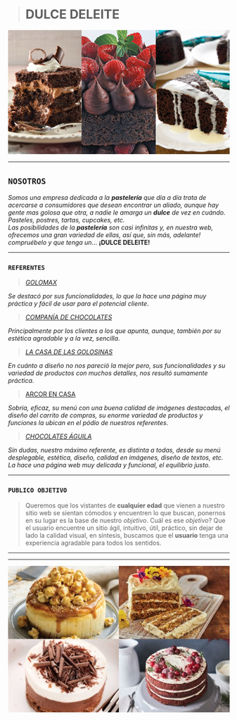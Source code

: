  >#  **DULCE DELEITE**  
  ![Dulce Deleite](/images/pastel-chocolate-portada.png "¡Dulce Deleite!")
 ___ 
## **`NOSOTROS`**   
*Somos una empresa dedicada a la **pastelería** que día a día trata de acercarse a consumidores que desean encontrar un aliado, aunque hay gente mas golosa que otra, a nadie le amarga un **dulce** de vez en cuándo.
Pasteles, postres, tartas, cupcakes, etc.   
Las posibilidades de la **pastelería** son casi infinitas y, en nuestra web, ofrecemos una gran variedad de ellas, así que, sin más, adelante! compruébelo y que tenga un*... **¡DULCE DELEITE!**
___
### `REFERENTES`
>[*GOLOMAX*](https://www.golomax.com.ar/?gclid=Cj0KCQjw5auGBhDEARIsAFyNm9F6cYkFAEnIFkcIu5BKbL26TcOCxBD3YfvWMtA7yzI30MduS6WRbhIaAqPFEALw_wcB "Enlace")   

*Se destacó por sus funcionalidades, lo que la hace una página muy práctica y fácil de usar para el potencial cliente*. 

>[*COMPANÍA DE CHOCOLATES*](https://www.companiadechocolates.com/ "Enlace")   

*Principalmente por los clientes a los que apunta, aunque, también por su estética agradable y a la vez, sencilla*.   
>[*LA CASA DE LAS GOLOSINAS*](https://www.lacasadelasgolosinas.com/es/ "Enlace")   

*En cuánto a diseño no nos pareció la mejor pero, sus funcionalidades y su variedad de productos con muchos detalles, nos resultó sumamente práctica*.   
>[ARCOR EN CASA](https://arcorencasa.com/ "Enlace")   

*Sobria, eficaz, su menú con una buena calidad de imágenes destacadas, el diseño del carrito de compras, su enorme variedad de productos y funciones la ubican en el pódio de nuestros referentes*.   
>[*CHOCOLATES ÁGUILA*](https://chocolatesaguila.com/ "enlace")   

*Sin dudas, nuestro máximo referente, es distinta a todas, desde su menú desplegable, estética, diseño, calidad en imágenes, diseño de textos, etc. La hace una página web muy delicada y funcional, el equilibrio justo*.
___
### **`PUBLICO OBJETIVO`**

 >Queremos que los vistantes de **cualquier edad** que vienen a nuestro sitio web se sientan cómodos y encuentren lo que buscan, ponernos en su lugar es la base de nuestro *objetivo*.
Cuál es ese *objetivo*?
Que el usuario encuentre un sitio ágil, intuitivo, útil, práctico, sin dejar de lado la calidad visual, en síntesis, buscamos que el **usuario** tenga una experiencia agradable para todos los sentidos.
___
___ 
 ![Pasteles](/images/pasteles.jpg "¡Dulce Deleite!") 




